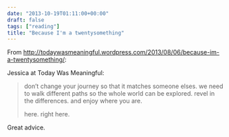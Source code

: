 ```yaml
---
date: "2013-10-19T01:11:00+00:00"
draft: false
tags: ["reading"]
title: "Because I'm a twentysomething"
---
```

From http://todaywasmeaningful.wordpress.com/2013/08/06/because-im-a-twentysomething/:

Jessica at Today Was Meaningful:

>don’t change your journey so that it matches someone elses. we need to walk different paths so the whole world can be explored. revel in the differences. and enjoy where you are.
>
>here. right here.

Great advice.
